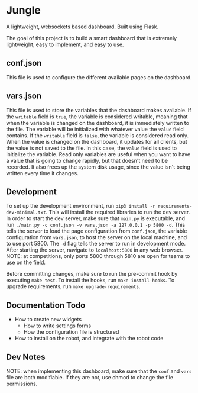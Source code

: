 # Jungle
A lightweight, websockets based dashboard. Built using Flask.

The goal of this project is to build a smart dashboard that is extremely lightweight, easy to implement, and easy to use.

## conf.json
This file is used to configure the different available pages on the dashboard.

## vars.json
This file is used to store the variables that the dashboard makes available. If the `writable` field is `true`, the variable is considered writable, meaning that when the variable is changed on the dashboard, it is immediately written to the file. The variable will be initialized with whatever value the `value` field contains. If the `writable` field is `false`, the variable is considered read only. When the value is changed on the dashboard, it updates for all clients, but the value is not saved to the file. In this case, the `value` field is used to initialize the variable. Read only variables are useful when you want to have a value that is going to change rapidly, but that doesn't need to be recorded. It also frees up the system disk usage, since the value isn't being written every time it changes.

## Development
To set up the development environment, run `pip3 install -r requirements-dev-minimal.txt`. This will install the required libraries to run the dev server. In order to start the dev server, make sure that `main.py` is executable, and run `./main.py -c conf.json -v vars.json -a 127.0.0.1 -p 5800 -d`. This tells the server to load the page configuration from `conf.json`, the variable configuration from `vars.json`, to host the server on the local machine, and to use port 5800. The `-d` flag tells the server to run in development mode. After starting the server, navigate to `localhost:5800` in any web browser. NOTE: at competitions, only ports 5800 through 5810 are open for teams to use on the field.

Before committing changes, make sure to run the pre-commit hook by executing `make test`. To install the hooks, run `make install-hooks`. To upgrade requirements, run `make upgrade-requirements`.

## Documentation Todo
- How to create new widgets
    - How to write settings forms
    - How the configuration file is structured
- How to install on the robot, and integrate with the robot code

## Dev Notes

NOTE: when implementing this dashboard, make sure that the `conf` and `vars` file are both modifiable. If they are not, use chmod to change the file permissions.
